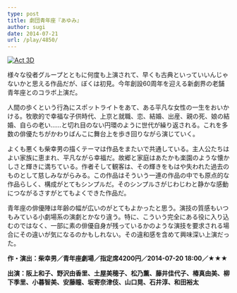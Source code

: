```yaml
---
type: post
title: 劇団青年座『あゆみ』
author: sugi
date: 2014-07-21
url: /play/4850/
---
```

<a href="http://i2.wp.com/asharpminor.com/wp-content/uploads/2014/07/211a.jpg" onclick="_gaq.push(['_trackEvent', 'outbound-article', 'http://asharpminor.com/wp-content/uploads/2014/07/211a.jpg', '']);" ><img src="http://i2.wp.com/asharpminor.com/wp-content/uploads/2014/07/211a.jpg?resize=213%2C300" alt="Act 3D" class="alignleft size-medium wp-image-4851" data-recalc-dims="1" /></a>

様々な役者グループとともに何度も上演されて、早くも古典といっていいんじゃないかと思える作品だが、ぼくは初見。今年創設60周年を迎える新劇界の老舗青年座とのコラボ上演だ。

人間の歩くという行為にスポットライトをあて、ある平凡な女性の一生をおいかける。牧歌的で幸福な子供時代、上京と就職、恋、結婚、出産、親の死、娘の結婚、自らの老い……と切れ目のない円環のように世代が繰り返される。これを多数の俳優たちがかわりばんこに舞台上を歩き回りながら演じていく。

よくも悪くも柴幸男の描くテーマは作品をまたいで共通している。主人公たちはよい家族に恵まれ、平凡ながら幸福だ。故郷と家庭はあたかも楽園のような懐かしさと輝きに満ちている。作者そして観客は、その輝きをもはや失われた過去のものとして慈しみながらみる。この作品はそういう一連の作品の中でも原点的な作品らしく、構成がとてもシンプルだ。そのシンプルさがじわじわと静かな感動につながるさすがとてもよくできた作品だ。

青年座の俳優陣は年齢の幅が広いのがとてもよかったと思う。演技の質感もいつもみている小劇場系の演劇とかなり違う。特に、こういう完全にある役に入り込むのではなく、一部に素の俳優自身が残っているかのような演技を要求される場合にその違いが気になるのかもしれない。その違和感を含めて興味深い上演だった。

**作・演出：柴幸男／青年座劇場／指定席4200円／2014-07-20 18:00／★★★**

**出演：阪上和子、野沢由香里、土屋美穂子、松乃薫、藤井佳代子、椿真由美、柳下季里、小暮智美、安藤瞳、坂寄奈津伎、山口晃、石井淳、和田裕太**

